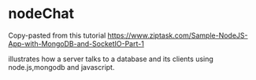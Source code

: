 # nodeChat
Copy-pasted from this tutorial
https://www.ziptask.com/Sample-NodeJS-App-with-MongoDB-and-SocketIO-Part-1

illustrates how a server talks to a database and its clients using node.js,mongodb and javascript.

